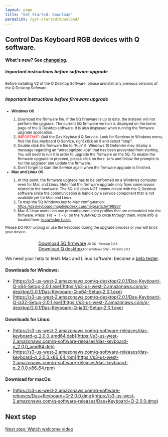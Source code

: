 ```yaml
---
layout: page
title: "Get Started: Download"
permalink: /get-started/download/
---
```


## Control Das Keyboard RGB devices with Q software.

#### What's new? See <a href="{{site.baseurl}}/updates/changelog/">changelog</a>.

<div class="card" style="margin-left:0; margin-right:0; width:auto; margin-bottom: 1.5em;">
  <div class="card-body">
    <h5 class="card-title">Important instructions before software upgrade</h5>
    <small>
      <p>Before installing V2 of the Q Desktop Software, please uninstall any previous versions of the Q Desktop Software.</p>
    </small>
    <h5 class="card-title">Important instructions before firmware upgrade</h5>
    <small>
      <ul>
        <li><b>Windows OS</b></li>
          <ol class="card-text text-left">
                <li>Download the firmware file. If the 5Q firmware is up to date, the installer will not perform the upgrade. The current 5Q firmware version is displayed on the home page of the Q Desktop software. It is also displayed when running the firmware upgrade application.</li>
                <li><span style="color:red;">IMPORTANT:</span> Quit the Das Keyboard Q Service. Look for Services in Windows menu, find the Das Keyboard Q Service, right click on it and select "stop".</li>
                <li>Double click the firmware file to “Run” it. Windows 10 Defender may display a message regarding an “unrecognized app” that has been prevented from starting. You will need to run it in order to upgrade the firmware on the 5Q. To enable the firmware upgrade to proceed, please click on <code>More Info</code> and follow the prompts to run the upgrader and update the firmware.</li>
                <li>Don't forget to start the Service again when the firmware upgrade is finished.</li>
          </ol>
        <li><b>Mac and Linux OS</b></li>
        <ol>
          <li>
            At this point, the firmware upgrade has to be performed on a Windows computer even for Mac and Linux. Note that the firmware upgrade only fixes some issues related to the hardware. The 5Q still does NOT communicate with the Q Desktop software since the communication is handle by a service component that is not available yet for Mac and Linux.
            </li>
          <li>
            To map the 5Q Windows key to Mac configuration: <a href="https://daskeyboard.mojohelpdesk.com/help/article/199507">https://daskeyboard.mojohelpdesk.com/help/article/199507</a>
            </li>
            <li>
            Mac & Linux users can use preconfigured color profiles that are embedded into the firmware. Press `FN` + `1`-`6` on the NUMPAD to cycle through them. More info is located here: <a href="https://daskeyboard.mojohelpdesk.com/help/article/199506">knowledge base.</a> 
          </li>
        </ol>
      </ul>
      </small>
    <small><div class="alert alert-danger mt-3" role="alert">Please DO NOT unplug or use the keyboard during the upgrade process or you will brick your device.</div></small>
  </div>
</div>


<div class="homepage__button_row">
  <div style="text-align:center;"><a href="https://s3-us-west-2.amazonaws.com/q-software-releases/5Q+Flash+Upgrade.7.4.6.exe" class="get-started-button">Download 5Q firmware</a>
  <small><small style="margin-right: 40px;">All OS - Version 7.4.6</small></small></div>
  <div style="text-align:center;"><a style="margin-right:0px;" href="https://s3-us-west-2.amazonaws.com/q-desktop/2.0.1/Das-Keyboard-Q-ia32-Setup-2.0.1.exe" class="get-started-button" id="windows-software-download-link">Download Q desktop </a><small><small>For Windows only - Version 2.0.1</small></small></div>
</div>

<p>We need your help to tests Mac and Linux software: become a 
<a href="https://docs.google.com/forms/d/e/1FAIpQLSdpQgxCFNOxWbiUu8PImeNb_je11C9-GguJRFGwK_Uf0YFmBw/viewform">beta tester</a>.</p>

#### Downloads for Windows:
- [https://s3-us-west-2.amazonaws.com/q-desktop/2.0.1/Das-Keyboard-Q-x64-Setup-2.0.1.exe](https://s3-us-west-2.amazonaws.com/q-desktop/2.0.1/Das-Keyboard-Q-x64-Setup-2.0.1.exe)
- [https://s3-us-west-2.amazonaws.com/q-desktop/2.0.1/Das-Keyboard-Q-ia32-Setup-2.0.1.exe](https://s3-us-west-2.amazonaws.com/q-desktop/2.0.1/Das-Keyboard-Q-ia32-Setup-2.0.1.exe)

#### Downloads for Linux:
- [https://s3-us-west-2.amazonaws.com/q-software-releases/das-keyboard-q_2.0.0_amd64.deb](https://s3-us-west-2.amazonaws.com/q-software-releases/das-keyboard-q_2.0.0_amd64.deb)
- [https://s3-us-west-2.amazonaws.com/q-software-releases/das-keyboard-q_2.0.0.x86_64.rpm](https://s3-us-west-2.amazonaws.com/q-software-releases/das-keyboard-q_2.0.0.x86_64.rpm)

#### Download for macOs:
- [https://s3-us-west-2.amazonaws.com/q-software-releases/Das+Keyboard+Q-2.0.0.dmg](https://s3-us-west-2.amazonaws.com/q-software-releases/Das+Keyboard+Q-2.0.0.dmg)



## Next step

[Next step: Watch welcome video]({{site.baseurl}}/get-started/welcome-video/)
